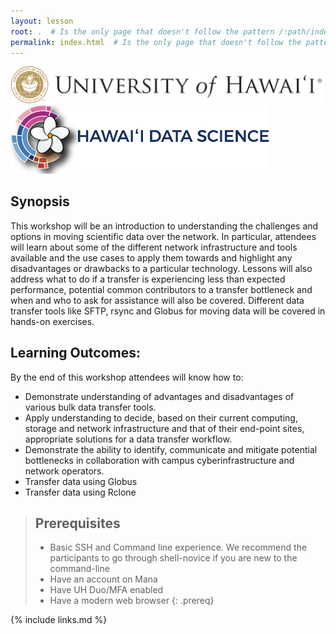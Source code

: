```yaml
---
layout: lesson
root: .  # Is the only page that doesn't follow the pattern /:path/index.html
permalink: index.html  # Is the only page that doesn't follow the pattern /:path/index.html
---
```

<img src="/assets/img/globus_rclone/globus_and_rclone0.png" width=500px />

<img src="/assets/img/globus_rclone/globus_and_rclone1.png" width=414px />

## Synopsis
This workshop will be an introduction to understanding the challenges and options in moving scientific data over the network.  In particular, attendees will learn about some of the different network infrastructure and tools available and the use cases to apply them towards and highlight any disadvantages or drawbacks to a particular technology. Lessons will also address what to do if a transfer is experiencing less than expected performance, potential common contributors to a transfer bottleneck and when and who to ask for assistance will also be covered. Different data transfer tools like SFTP, rsync and Globus for moving data will be covered in hands-on exercises. 

## Learning Outcomes:
By the end of this workshop attendees will know how to:
* Demonstrate understanding of advantages and disadvantages of various bulk data transfer tools. 
* Apply understanding to decide, based on their current computing, storage and network infrastructure and that of their end-point sites, appropriate solutions for a data transfer workflow.
* Demonstrate the ability to identify, communicate and mitigate potential bottlenecks in collaboration with campus cyberinfrastructure and network operators.
* Transfer data using Globus
* Transfer data using Rclone

> ## Prerequisites
> * Basic SSH and Command line experience. We recommend the participants to go through shell-novice if you are new to the command-line
> * Have an account on Mana
> * Have UH Duo/MFA enabled
> * Have a modern web browser
{: .prereq}

{% include links.md %}
